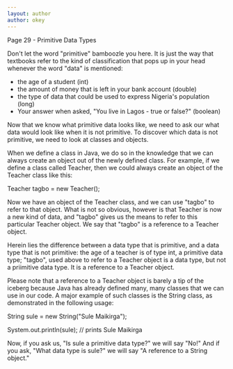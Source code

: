 ```yaml
---
layout: author
author: okey
---
```

Page 29 - Primitive Data Types

Don't let the word "primitive" bamboozle you here. It is just the way that textbooks refer 
to the kind of classification that pops up in your head whenever the word "data" is mentioned:
- the age of a student (int)
- the amount of money that is left in your bank account (double)
- the type of data that could be used to express Nigeria's population (long)
- Your answer when asked, "You live in Lagos - true or false?" (boolean)

Now that we know what primitive data looks like, we need to ask our what data would look 
like when it is not primitive. To discover which data is not primitive, we need to look at classes 
and objects.

When we define a class in Java, we do so in the knowledge that we can always create an object 
out of the newly defined class. For example, if we define a class called Teacher, then we could 
always create an object of the Teacher class like this:

Teacher tagbo = new Teacher();

Now we have an object of the Teacher class, and we can use "tagbo" to refer to that object. 
What is not so obvious, however is that Teacher is now a new kind of data, and "tagbo" gives
us the means to refer to this particular Teacher object. We say that "tagbo" is a reference 
to a Teacher object.

Herein lies the difference between a data type that is primitive, and a data type that is not primitive: 
the age of a teacher is of type int, a primitive data type; "tagbo", used above to refer to a 
Teacher object is a data type, but not a priimitive data type. It is a reference to a Teacher 
object.

Please note that a reference to a Teacher object is barely a tip of the iceberg because Java has 
already defined many, many classes that we can use in our code. A major example of such classes is 
the String class, as demonstrated in the following usage:

String sule = new String("Sule Maikirga");

System.out.println(sule);    // prints Sule Maikirga

Now, if you ask us, "Is sule a primitive data type?" we will say "No!"
And if you ask, "What data type is sule?" we will say "A reference to a String object."
